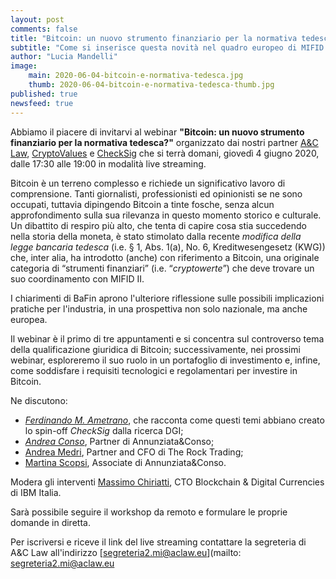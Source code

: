```yaml
---
layout: post
comments: false
title: "Bitcoin: un nuovo strumento finanziario per la normativa tedesca?"
subtitle: "Come si inserisce questa novità nel quadro europeo di MIFID II" 
author: "Lucia Mandelli"
image:
    main: 2020-06-04-bitcoin-e-normativa-tedesca.jpg
    thumb: 2020-06-04-bitcoin-e-normativa-tedesca-thumb.jpg
published: true
newsfeed: true
---
```


Abbiamo il piacere di invitarvi al webinar **"Bitcoin: un nuovo strumento finanziario per la normativa tedesca?"** organizzato dai nostri partner [A&C Law](https://aclaw.eu/it/home/), [CryptoValues](https://cryptovalues.eu//) e [CheckSig](https:/checksig.com/) che si terrà domani, giovedì 4 giugno 2020,
dalle 17:30 alle 19:00 in modalità live streaming.  

Bitcoin è un terreno complesso e richiede un significativo lavoro di comprensione. Tanti giornalisti, professionisti ed opinionisti se ne sono occupati, tuttavia dipingendo Bitcoin a tinte fosche, senza alcun approfondimento sulla sua rilevanza in questo momento storico e culturale. Un dibattito di respiro più alto, che tenta di capire cosa stia succedendo nella storia della moneta, è stato stimolato dalla recente _modifica della legge bancaria tedesca_ (i.e. § 1, Abs. 1(a), No. 6,
Kreditwesengesetz (KWG)) che, inter alia, ha introdotto (anche) con riferimento a Bitcoin, una originale categoria di “strumenti finanziari” (i.e. “_cryptowerte_”) che deve trovare un suo coordinamento con MIFID II.

I chiarimenti di BaFin aprono l'ulteriore riflessione sulle possibili implicazioni pratiche per l'industria, in una prospettiva non solo nazionale, ma anche europea.

Il webinar è il primo di tre appuntamenti e si concentra sul controverso tema della qualificazione giuridica di Bitcoin; successivamente, nei prossimi webinar, esploreremo il suo ruolo in un portafoglio di investimento e, infine, come soddisfare i requisiti tecnologici e regolamentari per investire in Bitcoin.

Ne discutono:

- [*Ferdinando M. Ametrano*](http://www.ametrano.net/bbt/), che racconta come questi temi abbiano creato lo spin-off _CheckSig_ dalla ricerca DGI;
- [*Andrea Conso*](https://www.linkedin.com/in/andrea-conso/), Partner di Annunziata&Conso;
- [Andrea Medri](https://www.linkedin.com/in/andrea-medri-5792828b/), Partner and CFO di The Rock Trading;
- [Martina Scopsi](https://www.unibocconi.eu/wps/wcm/connect/47e8e165-c722-4acb-86c1-34987a8bcb7c/SCOPSI_Martina.pdf?MOD=AJPERES&CVID=lzjGGuW), Associate di Annunziata&Conso.

Modera gli interventi [Massimo Chiriatti](https://www.linkedin.com/in/massimochiriatti/?originalSubdomain=it), CTO Blockchain & Digital Currencies di IBM Italia.

Sarà possibile seguire il workshop da remoto e formulare le proprie domande in diretta.

Per iscriversi e riceve il link del live streaming contattare la segreteria di A&C Law all'indirizzo [segreteria2.mi@aclaw.eu](mailto: segreteria2.mi@aclaw.eu

